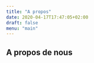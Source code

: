 ```yaml
---
title: "A propos"
date: 2020-04-17T17:47:05+02:00
draft: false
menu: "main"
---
```


## A propos de nous